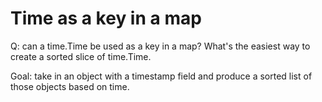 Time as a key in a map
======================

Q: can a time.Time be used as a key in a map?  What's the easiest way
to create a sorted slice of time.Time.

Goal:  take in an object with a timestamp field and produce a sorted
list of those objects based on time.
